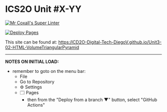 # ICS2O Unit #X-YY

[![Mr Coxall's Super Linter](https:/github.com/<ICD2O-Digital-Tech-DiegoV/Unit3-02-HTML-VolumeTriangularPyramid/workflows/Mr%20Coxall's%20Super%20Linter/badge.svg)](https:/github.com/ICD2O-Digital-Tech-DiegoV/Unit3-02-HTML-VolumeTriangularPyramid/actions)

[![Deploy Pages](https:/github.com/ICD2O-Digital-Tech-DiegoV/Unit3-02-HTML-VolumeTriangularPyramid/workflows/Deploy%20Pages/badge.svg)](https:/github.com/ICD2O-Digital-Tech-DiegoV/Unit3-02-HTML-VolumeTriangularPyramid/actions)

This site can be found at: [https:/ICD2O-Digital-Tech-DiegoV.github.io/Unit3-02-HTML-VolumeTriangularPyramid](https:/ICD2O-Digital-Tech-DiegoV.github.io/Unit3-02-HTML-VolumeTriangularPyramid)

---

**NOTES ON INITIAL LOAD:**
- remember to goto on the menu bar:
  - File
  - Go to Repository
  - ⚙ Settings
  - 🗔 Pages
    - then from the "Deploy from a branch ▼" button, select "GitHub Actions"
